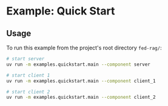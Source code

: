 # Example: Quick Start

## Usage

To run this example from the project's root directory `fed-rag/`:

```sh
# start server
uv run -m examples.quickstart.main --component server

# start client 1
uv run -m examples.quickstart.main --component client_1

# start client 2
uv run -m examples.quickstart.main --component client_2
```
